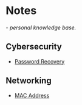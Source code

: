 # Notes

*- personal knowledge base.*

## Cybersecurity

- [Password Recovery](notes/cybersecurity/password-recovery.md)

## Networking

- [MAC Address](notes/networking/mac-address.md)
